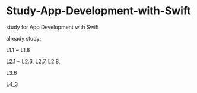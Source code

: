 # Study-App-Development-with-Swift

study for App Development with Swift

already study:

L1.1 ~ L1.8

L2.1 ~ L2.6, L2.7, L2.8, 

L3.6

L4_3
